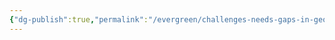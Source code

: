 ```yaml
---
{"dg-publish":true,"permalink":"/evergreen/challenges-needs-gaps-in-geothermal/the-more-searching-vs-just-deep-drilling-the-more-geological-expertise-that-is-needed/"}
---
```


